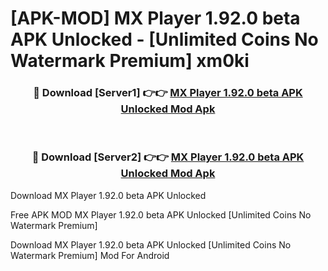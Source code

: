 # [APK-MOD] MX Player 1.92.0 beta APK Unlocked - [Unlimited Coins No Watermark Premium] xm0ki



<div align="center">
<h3>🔴 Download [Server1] 👉👉 <a href="https://momento.my/?title=MX_Player_1.92.0_beta_APK_Unlocked">MX Player 1.92.0 beta APK Unlocked Mod Apk</a></h3><br>

<h3>🔴 Download [Server2] 👉👉 <a href="https://momento.my/?title=MX_Player_1.92.0_beta_APK_Unlocked">MX Player 1.92.0 beta APK Unlocked Mod Apk</a></h3>
</div>



Download MX Player 1.92.0 beta APK Unlocked 

Free APK MOD MX Player 1.92.0 beta APK Unlocked [Unlimited Coins No Watermark Premium]

Download MX Player 1.92.0 beta APK Unlocked [Unlimited Coins No Watermark Premium] Mod For Android
